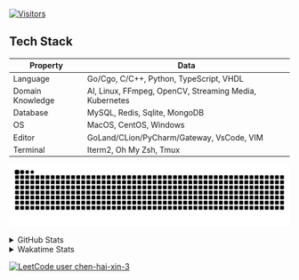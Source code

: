 [![Visitors](https://api.visitorbadge.io/api/visitors?path=https%3A%2F%2Fgithub.com%2FsearKing&countColor=%23263759)](https://visitorbadge.io/status?path=https%3A%2F%2Fgithub.com%2FsearKing)

## Tech Stack

| Property         	| Data                                                                               	|
|------------------	|------------------------------------------------------------------------------------	|
| Language         	| Go/Cgo, C/C++, Python, TypeScript, VHDL                                                 |
| Domain Knowledge 	| AI, Linux, FFmpeg, OpenCV, Streaming Media, Kubernetes                                            	|
| Database         	| MySQL, Redis, Sqlite, MongoDB                                                       |
| OS               	| MacOS, CentOS, Windows                                                              |
| Editor           	| GoLand/CLion/PyCharm/Gateway, VsCode, VIM                                                                 |
| Terminal          | Iterm2, Oh My Zsh, Tmux                                                             |

[![github contribution grid snake animation](https://raw.githubusercontent.com/searKing/searKing/output/github-contribution-grid-snake.svg#gh-light-mode-only)](https://github.com/searKing)

<details>
<summary>GitHub Stats</summary>
  <a href="https://github.com/searKing"><img alt="Profile Detail" src="https://raw.githubusercontent.com/searKing/searKing/main/profile-summary-card-output/dracula/0-profile-details.svg" /></a>
  <a href="https://github.com/searKing"><img alt="Github Stats" src="https://raw.githubusercontent.com/searKing/searKing/main/profile-summary-card-output/dracula/3-stats.svg" /></a>
  <a href="https://github.com/searKing"><img alt="Lang By Commits" src="https://raw.githubusercontent.com/searKing/searKing/main/profile-summary-card-output/dracula/2-most-commit-language.svg" /></a>
</details>

<details>
<summary>Wakatime Stats</summary>
<br>
<!--START_SECTION:waka-->

```txt
From: 22 August 2023 - To: 29 August 2023

Total Time: 32 hrs 53 mins

Go                29 hrs 55 mins  ██████████████████████▓░░   90.97 %
C                 41 mins         ▓░░░░░░░░░░░░░░░░░░░░░░░░   02.12 %
ObjectiveC        34 mins         ▒░░░░░░░░░░░░░░░░░░░░░░░░   01.76 %
go.mod            22 mins         ▒░░░░░░░░░░░░░░░░░░░░░░░░   01.16 %
C++               18 mins         ▒░░░░░░░░░░░░░░░░░░░░░░░░   00.94 %
YAML              17 mins         ▒░░░░░░░░░░░░░░░░░░░░░░░░   00.90 %
HTTP Request      10 mins         ░░░░░░░░░░░░░░░░░░░░░░░░░   00.56 %
Bash              6 mins          ░░░░░░░░░░░░░░░░░░░░░░░░░   00.34 %
Text              6 mins          ░░░░░░░░░░░░░░░░░░░░░░░░░   00.31 %
Python            5 mins          ░░░░░░░░░░░░░░░░░░░░░░░░░   00.26 %
```

<!--END_SECTION:waka-->

</details>

[![LeetCode user chen-hai-xin-3](https://img.shields.io/badge/dynamic/json?style=for-the-badge&labelColor=black&color=%23ffa116&label=Solved&query=solvedOverTotal&url=https%3A%2F%2Fbadge.xyli.tech/%2Fapi%2Fusers%2Fchen-hai-xin-3%2Fcn%2F&logo=leetcode&logoColor=yellow)](https://leetcode.cn/chen-hai-xin-3/)

<!--
<a href="https://www.codewars.com/users/searKing"><img alt="searKing's Codewars" src="https://www.codewars.com/users/searKing/badges/small"></a>

**searKing/searKing** is a ✨ _special_ ✨ repository because its `README.md` (this file) appears on your GitHub profile.

Here are some ideas to get you started:

- 🔭 I’m currently working on ...
- 🌱 I’m currently learning ...
- 👯 I’m looking to collaborate on ...
- 🤔 I’m looking for help with ...
- 💬 Ask me about ...
- 📫 How to reach me: ...
- 😄 Pronouns: ...
- ⚡ Fun fact: ...
-->
